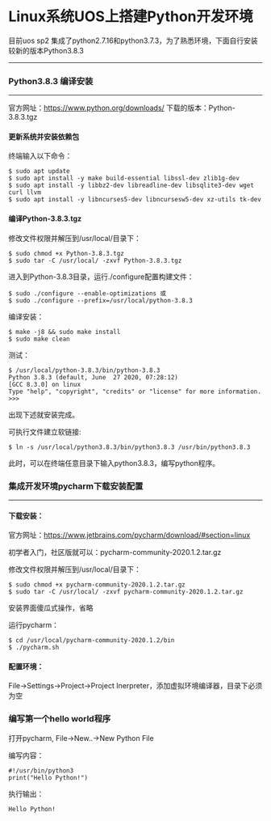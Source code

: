 Linux系统UOS上搭建Python开发环境
===========================
目前uos sp2 集成了python2.7.16和python3.7.3，为了熟悉环境，下面自行安装较新的版本Python3.8.3

***

### Python3.8.3 编译安装
------
官方网址：https://www.python.org/downloads/
下载的版本：Python-3.8.3.tgz

#### 更新系统并安装依赖包

终端输入以下命令：

    $ sudo apt update
    $ sudo apt install -y make build-essential libssl-dev zlib1g-dev
    $ sudo apt install -y libbz2-dev libreadline-dev libsqlite3-dev wget curl llvm
    $ sudo apt install -y libncurses5-dev libncursesw5-dev xz-utils tk-dev
    
#### 编译Python-3.8.3.tgz

修改文件权限并解压到/usr/local/目录下：

    $ sudo chmod +x Python-3.8.3.tgz
    $ sudo tar -C /usr/local/ -zxvf Python-3.8.3.tgz
    
进入到Python-3.8.3目录，运行./configure配置构建文件：

    $ sudo ./configure --enable-optimizations 或
    $ sudo ./configure --prefix=/usr/local/python-3.8.3
    
编译安装：

    $ make -j8 && sudo make install
    $ sudo make clean
    
测试：

    $ /usr/local/python-3.8.3/bin/python-3.8.3
    Python 3.8.3 (default, June  27 2020, 07:28:12) 
    [GCC 8.3.0] on linux
    Type "help", "copyright", "credits" or "license" for more information.
    >>> 

出现下述就安装完成。

可执行文件建立软链接:

    $ ln -s /usr/local/python3.8.3/bin/python3.8.3 /usr/bin/python3.8.3

此时，可以在终端任意目录下输入python3.8.3，编写python程序。


### 集成开发环境pycharm下载安装配置
------

#### 下载安装：

官方网址：https://www.jetbrains.com/pycharm/download/#section=linux

初学者入门，社区版就可以：pycharm-community-2020.1.2.tar.gz


修改文件权限并解压到/usr/local/目录下：

    $ sudo chmod +x pycharm-community-2020.1.2.tar.gz
    $ sudo tar -C /usr/local/ -zxvf pycharm-community-2020.1.2.tar.gz

安装界面傻瓜式操作，省略


运行pycharm：

    $ cd /usr/local/pycharm-community-2020.1.2/bin
    $ ./pycharm.sh


#### 配置环境：

File->Settings->Project->Project Inerpreter，添加虚拟环境编译器，目录下必须为空


### 编写第一个hello world程序

打开pycharm, File->New..->New Python File


编写内容：

    #!/usr/bin/python3
    print("Hello Python!")

执行输出：

    Hello Python!

